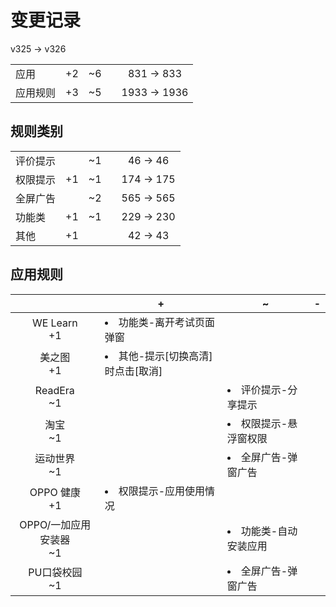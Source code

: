 # 变更记录

v325 -> v326

||||||
|-|:-:|:-:|:-:|:-:|
|应用|+2|~6||831 -> 833|
|应用规则|+3|~5||1933 -> 1936|

## 规则类别

||||||
|-|:-:|:-:|:-:|:-:|
|评价提示||~1||46 -> 46|
|权限提示|+1|~1||174 -> 175|
|全屏广告||~2||565 -> 565|
|功能类|+1|~1||229 -> 230|
|其他|+1|||42 -> 43|

## 应用规则

||+|~|-|
|:-:|-|-|-|
|WE Learn<br>+1|<li>功能类-离开考试页面弹窗|||
|美之图<br>+1|<li>其他-提示[切换高清]时点击[取消]|||
|ReadEra<br>~1||<li>评价提示-分享提示||
|淘宝<br>~1||<li>权限提示-悬浮窗权限||
|运动世界<br>~1||<li>全屏广告-弹窗广告||
|OPPO 健康<br>+1|<li>权限提示-应用使用情况|||
|OPPO/一加应用安装器<br>~1||<li>功能类-自动安装应用||
|PU口袋校园<br>~1||<li>全屏广告-弹窗广告||
